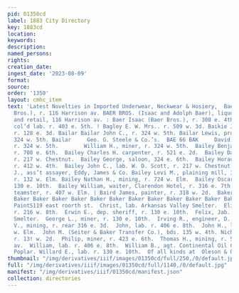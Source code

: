 ```yaml
---
pid: 01350cd
label: 1883 City Directory
key: 1883cd
location: 
keywords: 
description: 
named_persons: 
rights: 
creation_date: 
ingest_date: '2023-08-09'
format: 
source: 
order: '1350'
layout: cmhc_item
text: 'Latest Novelties in Imported Underwear, Neckwear & Hosiery,  Baer Adolph (Baer
  Bros.), r. 116 Harrison av. BAER BROS. (Isaac and Adolph Baer), liquors wholesale
  and retail, 116 Harrison av. : Baer Isaac (Baer Bros.), r. 308 e. 4th. | Bagby Calvin,
  col’d lab. r. 403 e. 5th. ! Bagley E. W. Mrs.. r. 509 w. 3d. Baikie John, carpenter,
  r. 128 e. 3d. Bailar Bailar John C., r. 324 w. 5th. Bailar Lewis, prospector, r.
  324 w. 5th. Bailar     Geo. G. Steele & Co.’s.  BAE 66 BAK     David I., teamster,
  r. 324 w. 5th.        William H., miner, r. 324 w. 5th.  Bailey Benjamin A., miner,
  r. 708 e. 6th.  Bailey Charles H. carpenter, r. 521 e. 2d.  Bailey David W., miner,
  r. 217 w. Chestnut.  Bailey George, saloon, 324 e. 6th.  Bailey Horace J., stenographer,
  r. 412 w. 4th.  Bailey John C., lab. W. D. Scott, r. 217 w. Chestnut. Bailey John
  J., ass’t assayer, Eddy, James & Co. Bailey Levi M., plaining mill, 325 w. Elm,
  r. 132 w. Elm. Bailey Nathan H., mining, r. 724 w. Elm.  Bailey Oscar A., lab. r.
  130 e. 10th.  Bailey William, waiter, Clarendon Hotel, r. 316 e. 7th. Bainter George,
  teamster, r. 407 w. Elm. | Baird James, painter, r. 318 w. 2d.  Baker Baker Baker
  Baker Baker Baker Baker Baker Baker Baker Baker Baker Baker Baker Baker Baker  Mixed
  PaintS119 east roorth st.  Christ, lab. Arkansas Valley Smelter.  Eliza A. Miss,
  r. 216 w. 8th.  Erwin E., dep. sheriff, r. 130 e. 10th.  Felix, Jab. Arkansas Valley
  Smelter.  George L., miner, r. 130 e. 10th.  Irving R., engineer, D. & R. G. Ry.  Israel
  V., mining, r. rear 316 e. 3d.  John, lab. r. 406 e. 8th.  John H., lab. r. 424
  w. Elm.  John M. (Seiter & Baker Transfer Co.), bds. 135 w. 4th. Nicholas, smelter,
  r. 13! w. 2d.  Philip, miner, r. 423 e. 6th.  Thomas H., mining, r. 516 Harrison
  av.  William, lab. r. 406 e. 8th.  William B., agt. Continental Oil Co., n. end
  Poplar. Willard E., lab. r. 130 e. 10th.  Of all kinds at  Oleson & Ovren’s, '
thumbnail: "/img/derivatives/iiif/images/01350cd/full/250,/0/default.jpg"
full: "/img/derivatives/iiif/images/01350cd/full/1140,/0/default.jpg"
manifest: "/img/derivatives/iiif/01350cd/manifest.json"
collection: directories
---
```

